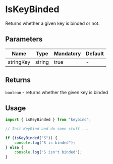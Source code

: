 # IsKeyBinded

Returns whether a given key is binded or not.

## Parameters

| Name      | Type   | Mandatory | Default |
| --------- | ------ | --------- | ------- |
| stringKey | string | true      | -       |

## Returns

`boolean` - returns whether the given key is binded

## Usage

```ts
import { isKeyBinded } from "keybind";

// Init KeyBind and do some stuff ...

if (isKeyBinded("S")) {
	console.log("S is binded");
} else {
	console.log("S isn't binded");
}
```
